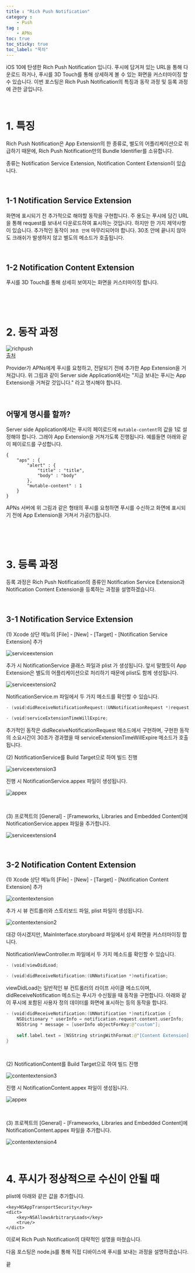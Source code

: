 ```yaml
---
title : "Rich Push Notification"
category :
    - Push
tag :
    - APNs
toc: true
toc_sticky: true
toc_label: "목차"
---
```


iOS 10에 탄생한 Rich Push Notification 입니다. 푸시에 담겨져 있는 URL을 통해 다운로드 하거나, 푸시를 3D Touch를 통해 상세하게 볼 수 있는 화면을 커스터마이징 할 수 있습니다. 이번 포스팅은 Rich Push Notification의 특징과 동작 과정 및 등록 과정에 관한 글입니다.

<br/>

# 1. 특징

Rich Push Notification은 App Extension의 한 종류로, 별도의 어플리케이션으로 취급하기 때문에, Rich Push Notification만의 Bundle Identifier를 소유합니다.

종류는 Notification Service Extension, Notification Content Extension이 있습니다.

<br/>

## 1-1 Notification Service Extension

화면에 표시되기 전 추가적으로 해야할 동작을 구현합니다. 주 용도는 푸시에 담긴 URL을 통해 request를 보내서 다운로드하여 표시하는 것입니다. 하지만 한 가지 제약사항이 있습니다. 추가적인 동작이 `30초 안에` 마무리되어야 합니다. 30초 안에 끝나지 않아도 크래쉬가 발생하지 않고 별도의 메소드가 호출됩니다.

<br/>

## 1-2 Notification Content Extension

푸시를 3D Touch를 통해 상세히 보여지는 화면을 커스터마이징 합니다.

<br/>
<br/>
<br/>

# 2. 동작 과정

![richpush](https://user-images.githubusercontent.com/61190690/98899303-ae4e8880-24f2-11eb-9709-bb73dbd01fca.png)   
[출처](https://swifting.io/blog/2016/08/22/23-notifications-in-ios-10/)

Provider가 APNs에게 푸시를 요청하고, 전달되기 전에 추가한 App Extension을 거쳐갑니다.
위 그림과 같이 Server side Application에서는 "지금 보내는 푸시는 App Extension을 거쳐갈 것입니다." 라고 명시해야 합니다.

<br/>

## 어떻게 명시를 할까?

Server side Application에서는 푸시의 페이로드에 `mutable-content`의 값을 1로 설정해야 합니다.
그래야 App Extension을 거쳐가도록 진행됩니다. 예를들면 아래와 같이 페이로드를 구성합니다.

~~~
{
    "aps" : { 
        "alert" : {
            "title" : "title",
            "body" : "body" 
        },
        "mutable-content" : 1
    }
}
~~~

APNs 서버에 위 그림과 같은 형태의 푸시를 요청하면 푸시를 수신하고 화면에 표시되기 전에 App Extension을 거쳐서 가공(?)됩니다.

<br/>
<br/>
<br/>

# 3. 등록 과정

등록 과정은 Rich Push Notification의 종류인 Notification Service Extension과 Notification Content Extension을 등록하는 과정을 설명하겠습니다.

<br/>

## 3-1 Notification Service Extension

(1) Xcode 상단 메뉴의 [File] - [New] - [Target] - [Notification Service Extension] 추가

![serviceextension](https://user-images.githubusercontent.com/61190690/98901793-b65cf700-24f7-11eb-9dba-d8449c26924e.png)

추가 시 NotificationService 클래스 파일과 plist 가 생성됩니다. 앞서 말했듯이 App Extension은 별도의 어플리케이션으로 처리하기 때문에 plist도 함께 생성됩니다.

![serviceextension2](https://user-images.githubusercontent.com/61190690/98901815-c5dc4000-24f7-11eb-93b0-21d9e5a75106.png)

NotificationService.m 파일에서 두 가지 메소드를 확인할 수 있습니다.

~~~swift
- (void)didReceiveNotificationRequest:(UNNotificationRequest *)request withContentHandler:(void (^)(UNNotificationContent * _Nonnull))contentHandler;

- (void)serviceExtensionTimeWillExpire;
~~~

추가적인 동작은 didReceiveNotificationRequest 메소드에서 구현하며, 구현한 동작의 소요시간이 30초가 경과했을 때 serviceExtensionTimeWillExpire 메소드가 호출됩니다.


(2) NotificationService를 Build Target으로 하여 빌드 진행

![serviceextension3](https://user-images.githubusercontent.com/61190690/98902529-3b94db80-24f9-11eb-8b17-47f53b381d0b.png)

진행 시 NotificationService.appex 파일이 생성됩니다.

![appex](https://user-images.githubusercontent.com/61190690/98902336-dfca5280-24f8-11eb-8cb3-e7275987c4cb.png)

<br/>

(3) 프로젝트의 [General] - [Frameworks, Libraries and Embedded Content]에 NotificationService.appex 파일을 추가합니다.

![serviceextension4](https://user-images.githubusercontent.com/61190690/98902725-9c241880-24f9-11eb-94cc-baa7aa23b7d1.png)

<br/>

## 3-2 Notification Content Extension

(1) Xcode 상단 메뉴의 [File] - [New] - [Target] - [Notification Content Extension] 추가

![contentextension](https://user-images.githubusercontent.com/61190690/98901781-ae04bc00-24f7-11eb-96c6-2c1adbd2db11.png)

추가 시 뷰 컨트롤러와 스토리보드 파일, plist 파일이 생성됩니다.

![contentextension2](https://user-images.githubusercontent.com/61190690/98902896-e4433b00-24f9-11eb-80a2-fb2823d83ae6.png)

대강 아시겠지만, MainInterface.storyboard 파일에서 상세 화면을 커스터마이징 합니다.

NotificationViewController.m 파일에서 두 가지 메소드를 확인할 수 있습니다.

~~~swift
- (void)viewDidLoad;

- (void)didReceiveNotification:(UNNotification *)notification;
~~~

viewDidLoad는 일반적인 뷰 컨트롤러의 라이프 사이클 메소드이며, didReceiveNotification 메소드는 푸시가 수신됬을 때 동작을 구현합니다. 아래와 같이 푸시에 포함된 사용자 정의 데이터를 화면에 표시하는 등의 동작을 합니다.

~~~swift
- (void)didReceiveNotification:(UNNotification *)notification {
    NSDictionary * userInfo = notification.request.content.userInfo;
    NSString * message = [userInfo objectForKey:@"custom"];
    
    self.label.text = [NSString stringWithFormat:@"[Content Extension] %@", message];
}
~~~

<br/>

(2) NotificationContent를 Build Target으로 하여 빌드 진행

![contentextension3](https://user-images.githubusercontent.com/61190690/98902840-cbd32080-24f9-11eb-91f7-eff6e05c52fe.png)

진행 시 NotificationContent.appex 파일이 생성됩니다.

![appex](https://user-images.githubusercontent.com/61190690/98902336-dfca5280-24f8-11eb-8cb3-e7275987c4cb.png)

<br/>

(3) 프로젝트의 [General] - [Frameworks, Libraries and Embedded Content]에 NotificationContent.appex 파일을 추가합니다.

![contentextension4](https://user-images.githubusercontent.com/61190690/98903350-bf9b9300-24fa-11eb-84a6-c8e95ee1d1f0.png)

<br/>

# 4. 푸시가 정상적으로 수신이 안될 때

plist에 아래와 같은 값을 추가합니다.

~~~
<key>NSAppTransportSecurity</key>
<dict>
	<key>NSAllowsArbitraryLoads</key>
	<true/>
</dict>
~~~

이로써 Rich Push Notification의 대략적인 설명을 마쳤습니다.

다음 포스팅은 node.js를 통해 직접 디바이스에 푸시를 보내는 과정을 설명하겠습니다.

끝